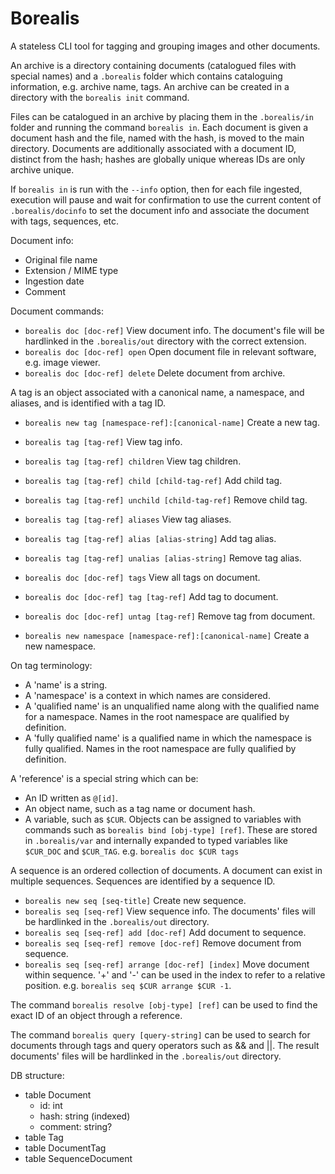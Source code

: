 # Borealis

A stateless CLI tool for tagging and grouping images and other documents.

An archive is a directory containing documents (catalogued files with special names) and a `.borealis` folder which contains cataloguing information, e.g. archive name, tags. An archive can be created in a directory with the `borealis init` command.

Files can be catalogued in an archive by placing them in the `.borealis/in` folder and running the command `borealis in`. Each document is given a document hash and the file, named with the hash, is moved to the main directory. Documents are additionally associated with a document ID, distinct from the hash; hashes are globally unique whereas IDs are only archive unique.

If `borealis in` is run with the `--info` option, then for each file ingested, execution will pause and wait for confirmation to use the current content of `.borealis/docinfo` to set the document info and associate the document with tags, sequences, etc.

Document info:
- Original file name
- Extension / MIME type
- Ingestion date
- Comment

Document commands:
- `borealis doc [doc-ref]` View document info. The document's file will be hardlinked in the `.borealis/out` directory with the correct extension.
- `borealis doc [doc-ref] open` Open document file in relevant software, e.g. image viewer.
- `borealis doc [doc-ref] delete` Delete document from archive.  

A tag is an object associated with a canonical name, a namespace, and aliases, and is identified with a tag ID.

- `borealis new tag [namespace-ref]:[canonical-name]` Create a new tag.
- `borealis tag [tag-ref]` View tag info.
- `borealis tag [tag-ref] children` View tag children.
- `borealis tag [tag-ref] child [child-tag-ref]` Add child tag.
- `borealis tag [tag-ref] unchild [child-tag-ref]` Remove child tag.
- `borealis tag [tag-ref] aliases` View tag aliases.
- `borealis tag [tag-ref] alias [alias-string]` Add tag alias.
- `borealis tag [tag-ref] unalias [alias-string]` Remove tag alias.

- `borealis doc [doc-ref] tags` View all tags on document.
- `borealis doc [doc-ref] tag [tag-ref]` Add tag to document.
- `borealis doc [doc-ref] untag [tag-ref]` Remove tag from document.

- `borealis new namespace [namespace-ref]:[canonical-name]` Create a new namespace.

On tag terminology:
- A 'name' is a string.
- A 'namespace' is a context in which names are considered.
- A 'qualified name' is an unqualified name along with the qualified name for a namespace. Names in the root namespace are qualified by definition.
- A 'fully qualified name' is a qualified name in which the namespace is fully qualified. Names in the root namespace are fully qualified by definition.

A 'reference' is a special string which can be:
- An ID written as `@[id]`.
- An object name, such as a tag name or document hash.
- A variable, such as `$CUR`. Objects can be assigned to variables with commands such as `borealis bind [obj-type] [ref]`. These are stored in `.borealis/var` and internally expanded to typed variables like `$CUR_DOC` and `$CUR_TAG`. e.g. `borealis doc $CUR tags`

A sequence is an ordered collection of documents. A document can exist in multiple sequences. Sequences are identified by a sequence ID.

- `borealis new seq [seq-title]` Create new sequence.
- `borealis seq [seq-ref]` View sequence info. The documents' files will be hardlinked in the `.borealis/out` directory.
- `borealis seq [seq-ref] add [doc-ref]` Add document to sequence.
- `borealis seq [seq-ref] remove [doc-ref]` Remove document from sequence.
- `borealis seq [seq-ref] arrange [doc-ref] [index]` Move document within sequence. '+' and '-' can be used in the index to refer to a relative position. e.g. `borealis seq $CUR arrange $CUR -1`.

The command `borealis resolve [obj-type] [ref]` can be used to find the exact ID of an object through a reference. 

The command `borealis query [query-string]` can be used to search for documents through tags and query operators such as && and ||. The result documents' files will be hardlinked in the `.borealis/out` directory.


DB structure:
- table Document
    - id: int
    - hash: string (indexed)
    - comment: string?
- table Tag
- table DocumentTag
- table SequenceDocument